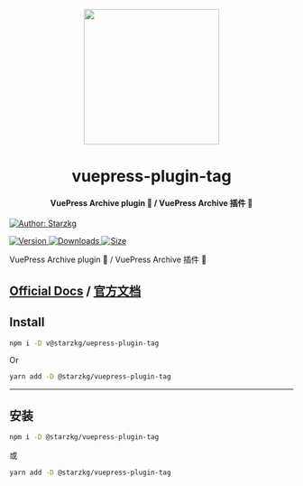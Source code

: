 <!-- markdownlint-disable -->
<p align="center">
  <img width="240" src="https://vuepress-star.shentuzhigang.cn/images/hero.png" style="text-align: center;"/>
</p>
<h1 align="center">vuepress-plugin-tag</h1>
<h4 align="center">VuePress Archive plugin 💌 / VuePress Archive 插件 💌</h4>

[![Author: Starzkg](https://img.shields.io/badge/Author-Starzkg-blue.svg?style=for-the-badge)](https://shentuzhigang.cn)

<!-- markdownlint-restore -->

[![Version](https://img.shields.io/npm/v/@starzkg/vuepress-plugin-tag.svg?style=flat-square&logo=npm) ![Downloads](https://img.shields.io/npm/dm/@starzkg/vuepress-plugin-tag.svg?style=flat-square&logo=npm) ![Size](https://img.shields.io/bundlephobia/min/@starzkg/vuepress-plugin-tag?style=flat-square&logo=npm)](https://www.npmjs.com/package/@starzkg/vuepress-plugin-tag)

VuePress Archive plugin 💌 / VuePress Archive 插件 💌

## [Official Docs](https://vuepress-theme-star.github.io/add-this/) / [官方文档](https://vuepress-theme-star.github.io/add-this/zh/)

## Install

```bash
npm i -D v@starzkg/uepress-plugin-tag
```

Or

```bash
yarn add -D @starzkg/vuepress-plugin-tag
```

---

## 安装

```bash
npm i -D @starzkg/vuepress-plugin-tag
```

或

```bash
yarn add -D @starzkg/vuepress-plugin-tag
```
